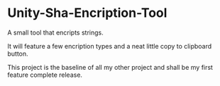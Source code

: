 # Unity-Sha-Encription-Tool
A small tool that encripts strings.

It will feature a few encription types and a neat little copy to clipboard button.

This project is the baseline of all my other project and shall be my first feature complete release.
